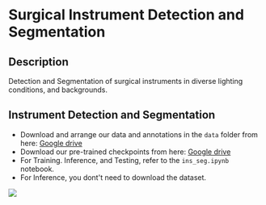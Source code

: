# Surgical Instrument Detection and Segmentation
## Description
Detection and Segmentation of surgical instruments in diverse lighting conditions, and backgrounds.  

## Instrument Detection and Segmentation
- Download and arrange our data and annotations in the `data` folder from here: [Google drive]()
- Download our pre-trained checkpoints from here: [Google drive]()
- For Training. Inference, and Testing, refer to the `ins_seg.ipynb` notebook.
- For Inference, you dont't need to download the dataset.

![](Picture1.png)



